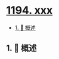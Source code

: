 # [1194. xxx](https://github.com/Tdahuyou/TNotes.leetcode/tree/main/notes/1194.%20xxx)

<!-- region:toc -->

- [1. 📝 概述](#1--概述)

<!-- endregion:toc -->

## 1. 📝 概述
